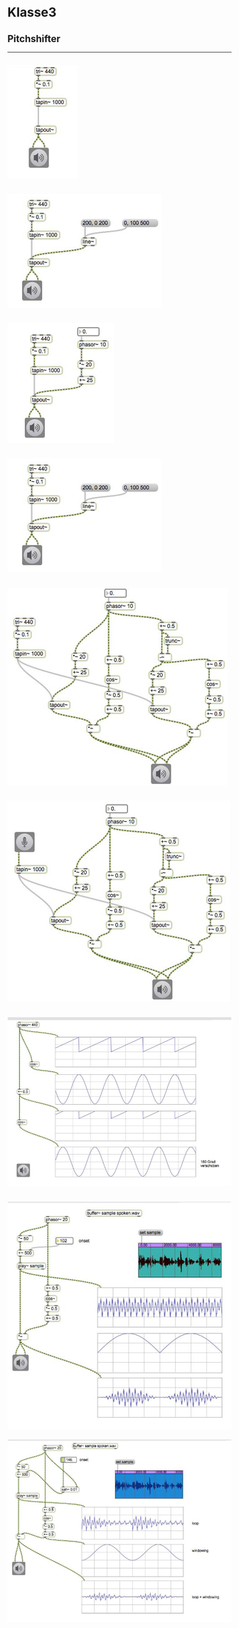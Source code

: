 # Klasse3

## Pitchshifter

---
![](Klasse3/1.png)
---
![](Klasse3/2.png)
---
![](Klasse3/3.png)
---
![](Klasse3/2.png)
---
![](Klasse3/5.png)
---
![](Klasse3/6.png)
---
![](Klasse3/7.png)
---
![](Klasse3/8.png)
---
![](Klasse3/9.png)
